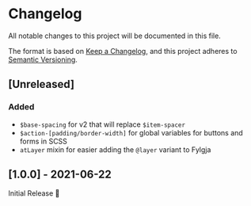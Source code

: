 # Changelog
All notable changes to this project will be documented in this file.

The format is based on [Keep a Changelog](https://keepachangelog.com/en/1.0.0/),
and this project adheres to [Semantic Versioning](https://semver.org/spec/v2.0.0.html).

## [Unreleased]
### Added
- `$base-spacing` for v2 that will replace `$item-spacer`
- `$action-[padding/border-width]` for global variables for buttons and forms in SCSS
- `atLayer` mixin for easier adding the `@layer` variant to Fylgja

## [1.0.0] - 2021-06-22
Initial Release 🎉
